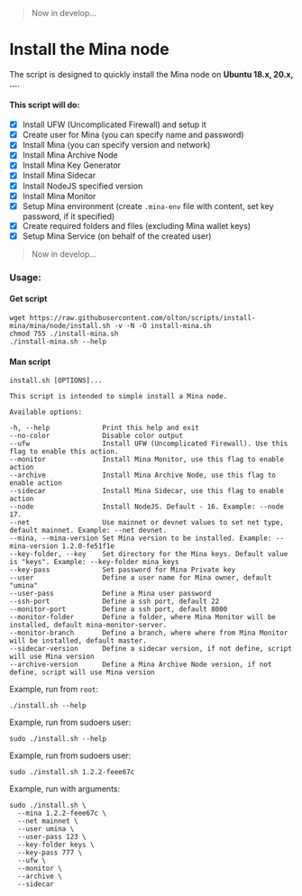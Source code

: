 > Now in develop...

# Install the Mina node

The script is designed to quickly install the Mina node on **Ubuntu 18.x, 20.x, ...**. 

#### This script will do:

- [x] Install UFW (Uncomplicated Firewall) and setup it
- [x] Create user for Mina (you can specify name and password)
- [x] Install Mina (you can specify version and network)
- [x] Install Mina Archive Node 
- [x] Install Mina Key Generator
- [x] Install Mina Sidecar
- [x] Install NodeJS specified version
- [x] Install Mina Monitor
- [x] Setup Mina environment (create `.mina-env` file with content, set key password, if it specified)
- [x] Create required folders and files (excluding Mina wallet keys)
- [x] Setup Mina Service (on behalf of the created user)

> Now in develop...

### Usage:

#### Get script
```shell
wget https://raw.githubusercontent.com/olton/scripts/install-mina/mina/node/install.sh -v -N -O install-mina.sh
chmod 755 ./install-mina.sh
./install-mina.sh --help
```

#### Man script
```
install.sh [OPTIONS]...

This script is intended to simple install a Mina node.

Available options:

-h, --help             Print this help and exit
--no-color             Disable color output
--ufw                  Install UFW (Uncomplicated Firewall). Use this flag to enable this action.
--monitor              Install Mina Monitor, use this flag to enable action
--archive              Install Mina Archive Node, use this flag to enable action
--sidecar              Install Mina Sidecar, use this flag to enable action
--node                 Install NodeJS. Default - 16. Example: --node 17.
--net                  Use mainnet or devnet values to set net type, default mainnet. Example: --net devnet.
--mina, --mina-version Set Mina version to be installed. Example: --mina-version 1.2.0-fe51f1e
--key-folder, --key    Set directory for the Mina keys. Default value is "keys". Example: --key-folder mina_keys
--key-pass             Set password for Mina Private key
--user                 Define a user name for Mina owner, default "umina"
--user-pass            Define a Mina user password
--ssh-port             Define a ssh port, default 22
--monitor-port         Define a ssh port, default 8000
--monitor-folder       Define a folder, where Mina Monitor will be installed, default mina-monitor-server.
--monitor-branch       Define a branch, where where from Mina Monitor will be installed, default master.
--sidecar-version      Define a sidecar version, if not define, script will use Mina version
--archive-version      Define a Mina Archive Node version, if not define, script will use Mina version
```

Example, run from `root`:
```shell
./install.sh --help
```

Example, run from sudoers user:
```shell
sudo ./install.sh --help
```

Example, run from sudoers user:
```shell
sudo ./install.sh 1.2.2-feee67c
```

Example, run with arguments:
```shell
sudo ./install.sh \ 
  --mina 1.2.2-feee67c \
  --net mainnet \ 
  --user umina \ 
  --user-pass 123 \
  --key-folder keys \ 
  --key-pass 777 \ 
  --ufw \ 
  --monitor \ 
  --archive \
  --sidecar 
```